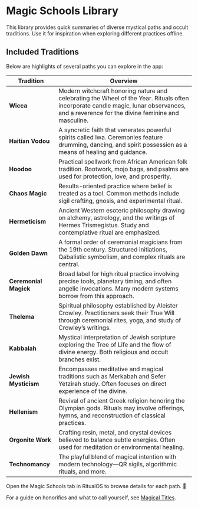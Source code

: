 # Magic Schools Library

This library provides quick summaries of diverse mystical paths and occult traditions.
Use it for inspiration when exploring different practices offline.

## Included Traditions
Below are highlights of several paths you can explore in the app:

| Tradition | Overview |
|-----------|---------|
| **Wicca** | Modern witchcraft honoring nature and celebrating the Wheel of the Year. Rituals often incorporate candle magic, lunar observances, and a reverence for the divine feminine and masculine. |
| **Haitian Vodou** | A syncretic faith that venerates powerful spirits called lwa. Ceremonies feature drumming, dancing, and spirit possession as a means of healing and guidance. |
| **Hoodoo** | Practical spellwork from African American folk tradition. Rootwork, mojo bags, and psalms are used for protection, love, and prosperity. |
| **Chaos Magic** | Results-oriented practice where belief is treated as a tool. Common methods include sigil crafting, gnosis, and experimental ritual. |
| **Hermeticism** | Ancient Western esoteric philosophy drawing on alchemy, astrology, and the writings of Hermes Trismegistus. Study and contemplative ritual are emphasized. |
| **Golden Dawn** | A formal order of ceremonial magicians from the 19th century. Structured initiations, Qabalistic symbolism, and complex rituals are central. |
| **Ceremonial Magick** | Broad label for high ritual practice involving precise tools, planetary timing, and often angelic invocations. Many modern systems borrow from this approach. |
| **Thelema** | Spiritual philosophy established by Aleister Crowley. Practitioners seek their True Will through ceremonial rites, yoga, and study of Crowley’s writings. |
| **Kabbalah** | Mystical interpretation of Jewish scripture exploring the Tree of Life and the flow of divine energy. Both religious and occult branches exist. |
| **Jewish Mysticism** | Encompasses meditative and magical traditions such as Merkabah and Sefer Yetzirah study. Often focuses on direct experience of the divine. |
| **Hellenism** | Revival of ancient Greek religion honoring the Olympian gods. Rituals may involve offerings, hymns, and reconstruction of classical practices. |
| **Orgonite Work** | Crafting resin, metal, and crystal devices believed to balance subtle energies. Often used for meditation or environmental healing. |
| **Technomancy** | The playful blend of magical intention with modern technology—QR sigils, algorithmic rituals, and more. |

Open the Magic Schools tab in RitualOS to browse details for each path. 🌟

For a guide on honorifics and what to call yourself, see [Magical Titles](magical_titles.md).


